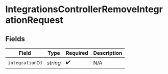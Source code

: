 # IntegrationsControllerRemoveIntegrationRequest


## Fields

| Field              | Type               | Required           | Description        |
| ------------------ | ------------------ | ------------------ | ------------------ |
| `integrationId`    | *string*           | :heavy_check_mark: | N/A                |